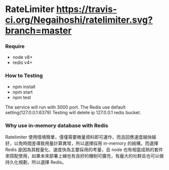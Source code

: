 # RateLimiter https://travis-ci.org/Negaihoshi/ratelimiter.svg?branch=master

### Require

- node v8+
- redis v4+

### How to Testing

- npm install
- npm start
- npm test

The service will run with 3000 port.
The Redis use default setting(127.0.0.1:6379)
Testing will delete ip 127.0.0.1 redis bucket.

### Why use in-memory database with Redis

Ratelimiter 使用情境簡單，僅僅需要微量資料即可運作，而且回應速度越快越好，以免時間差導致用量計算異常，所以選擇採用 in-memory 的結構，而選擇 Redis 是因為其輕量化、速度快為主要採用的考量，且 node 也有相當成熟的套件來搭配使用，如果未來部署上線也有良好的機制可擴充，有龐大的社群且也可以做持久化規劃，所以選擇 Redis。
